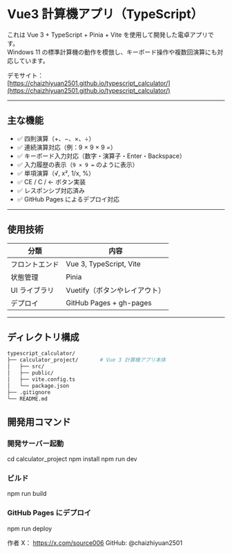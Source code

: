 # Vue3 計算機アプリ（TypeScript）

これは Vue 3 + TypeScript + Pinia + Vite を使用して開発した電卓アプリです。  
Windows 11 の標準計算機の動作を模倣し、キーボード操作や複数回演算にも対応しています。

デモサイト：  
 [https://chaizhiyuan2501.github.io/typescript_calculator/](https://chaizhiyuan2501.github.io/typescript_calculator/)

---

## 主な機能

- ✅ 四則演算（+、−、×、÷）
- ✅ 連続演算対応（例：9 × 9 × 9 =）
- ✅ キーボード入力対応（数字・演算子・Enter・Backspace）
- ✅ 入力履歴の表示（`9 × 9 =` のように表示）
- ✅ 単項演算（√, x², 1/x, %）
- ✅ CE / C / ← ボタン実装
- ✅ レスポンシブ対応済み
- ✅ GitHub Pages によるデプロイ対応

---



## 使用技術

| 分類         | 内容                       |
|--------------|----------------------------|
| フロントエンド | Vue 3, TypeScript, Vite     |
| 状態管理     | Pinia                      |
| UI ライブラリ | Vuetify（ボタンやレイアウト） |
| デプロイ     | GitHub Pages + gh-pages    |

---

## ディレクトリ構成

```bash
typescript_calculator/
├── calculator_project/       # Vue 3 計算機アプリ本体
│   ├── src/
│   ├── public/
│   ├── vite.config.ts
│   └── package.json
├── .gitignore
└── README.md
```

## 開発用コマンド
### 開発サーバー起動
cd calculator_project
npm install
npm run dev

### ビルド
npm run build

### GitHub Pages にデプロイ
npm run deploy

作者
X： https://x.com/source006
GitHub: @chaizhiyuan2501
